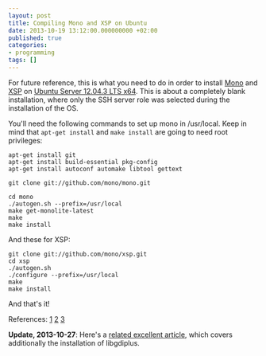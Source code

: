 ```yaml
---
layout: post
title: Compiling Mono and XSP on Ubuntu
date: 2013-10-19 13:12:00.000000000 +02:00
published: true
categories:
- programming
tags: []
---
```


For future reference, this is what you need to do in order to install <a href="http://www.mono-project.com/">Mono</a> and <a href="http://www.mono-project.com/ASP.NET">XSP</a> on <a href="http://www.ubuntu.com/download/server">Ubuntu Server 12.04.3 LTS x64</a>. This is about a completely blank installation, where only the SSH server role was selected during the installation of the OS.

You'll need the following commands to set up mono in /usr/local. Keep in mind that <code>apt-get install</code> and <code>make install</code> are going to need root privileges:

```
apt-get install git
apt-get install build-essential pkg-config
apt-get install autoconf automake libtool gettext

git clone git://github.com/mono/mono.git

cd mono
./autogen.sh --prefix=/usr/local
make get-monolite-latest
make
make install
```

And these for XSP:

```
git clone git://github.com/mono/xsp.git
cd xsp
./autogen.sh
./configure --prefix=/usr/local
make
make install
```

And that's it!

References: <a href="http://www.mono-project.com/Compiling_Mono_From_Git">1</a> <a href="http://askubuntu.com/questions/178906/how-to-install-mono-from-source">2</a> <a href="http://www.integratedwebsystems.com/2011/08/install-mono-2-10-3-on-ubuntu-using-bash-script/">3</a>

<strong>Update, 2013-10-27</strong>: Here's a <a href="http://blog.erikd.org/2013/03/17/run-asp-dot-net-mvc4-on-ubuntu-12-dot-10/">related excellent article</a>, which covers additionally the installation of libgdiplus.
